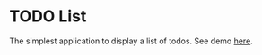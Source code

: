 # TODO List
The simplest application to display a list of todos. See demo [here](https://komuroe.github.io/todo-list/index.html).
